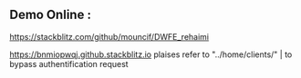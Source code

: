 
## Demo Online :
https://stackblitz.com/github/mouncif/DWFE_rehaimi

https://bnmiopwqj.github.stackblitz.io
plaises refer to "../home/clients/" | to bypass authentification request
